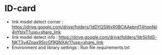# ID-card
- link model detect corner : https://drive.google.com/drive/folders/1dDYQSWxR0BCAAebrdT4hqnNii4nYbIxT?usp=share_link
- link model detect info : https://drive.google.com/drive/folders/1dr5jj1dG-NKT3y4Zpax9SrcGf9QNXAr1?usp=share_link
- Environment and library settings : Run file requirements.txt
